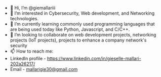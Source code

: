 - 👋 Hi, I’m @giemallariii
- 👀 I’m interested in Cybersecurity, Web development, and Networking technologies.
- 🌱 I’m currently learning commonly used programming languages that are being used today like Python, Javascript, and C/C++.
- 💞️ I’m looking to collaborate on web development projects, networking projects (IoT projects), projects to enhance a company network's security
- 📫 How to reach me:
- LinkedIn profile - https://www.linkedin.com/in/gieselle-mallari-202a26217/
- Email - mallarigie30@gmail.com

<!---
giemallariii/giemallariii is a ✨ special ✨ repository because its `README.md` (this file) appears on your GitHub profile.
You can click the Preview link to take a look at your changes.
--->
